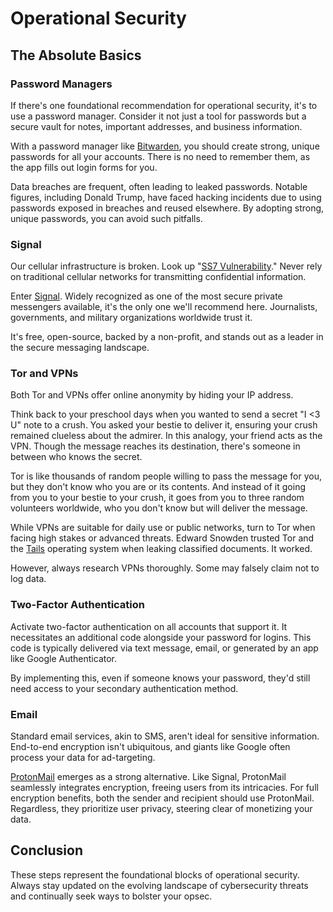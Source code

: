 # Operational Security

## The Absolute Basics

### Password Managers
If there's one foundational recommendation for operational security, it's to use a password manager. Consider it not just a tool for passwords but a secure vault for notes, important addresses, and business information.

With a password manager like [Bitwarden](https://bitwarden.com), you should create strong, unique passwords for all your accounts. There is no need to remember them, as the app fills out login forms for you.

Data breaches are frequent, often leading to leaked passwords. Notable figures, including Donald Trump, have faced hacking incidents due to using passwords exposed in breaches and reused elsewhere. By adopting strong, unique passwords, you can avoid such pitfalls.

### Signal
Our cellular infrastructure is broken. Look up "[SS7 Vulnerability](https://duckduckgo.com/?va=n&t=hs&q=ss7+vulnerability&ia=web)." Never rely on traditional cellular networks for transmitting confidential information.

Enter [Signal](https://signal.org). Widely recognized as one of the most secure private messengers available, it's the only one we'll recommend here. Journalists, governments, and military organizations worldwide trust it.

It's free, open-source, backed by a non-profit, and stands out as a leader in the secure messaging landscape.

### Tor and VPNs
Both Tor and VPNs offer online anonymity by hiding your IP address. 

Think back to your preschool days when you wanted to send a secret "I <3 U" note to a crush. You asked your bestie to deliver it, ensuring your crush remained clueless about the admirer. In this analogy, your friend acts as the VPN. Though the message reaches its destination, there's someone in between who knows the secret.

Tor is like thousands of random people willing to pass the message for you, but they don't know who you are or its contents. And instead of it going from you to your bestie to your crush, it goes from you to three random volunteers worldwide, who you don't know but will deliver the message.

While VPNs are suitable for daily use or public networks, turn to Tor when facing high stakes or advanced threats. Edward Snowden trusted Tor and the [Tails](https://tails.boum.org) operating system when leaking classified documents. It worked.

However, always research VPNs thoroughly. Some may falsely claim not to log data.

### Two-Factor Authentication
Activate two-factor authentication on all accounts that support it. It necessitates an additional code alongside your password for logins. This code is typically delivered via text message, email, or generated by an app like Google Authenticator.

By implementing this, even if someone knows your password, they'd still need access to your secondary authentication method.

### Email
Standard email services, akin to SMS, aren't ideal for sensitive information. End-to-end encryption isn't ubiquitous, and giants like Google often process your data for ad-targeting.

[ProtonMail](https://protonmail.com) emerges as a strong alternative. Like Signal, ProtonMail seamlessly integrates encryption, freeing users from its intricacies. For full encryption benefits, both the sender and recipient should use ProtonMail. Regardless, they prioritize user privacy, steering clear of monetizing your data.

## Conclusion
These steps represent the foundational blocks of operational security. Always stay updated on the evolving landscape of cybersecurity threats and continually seek ways to bolster your opsec.
